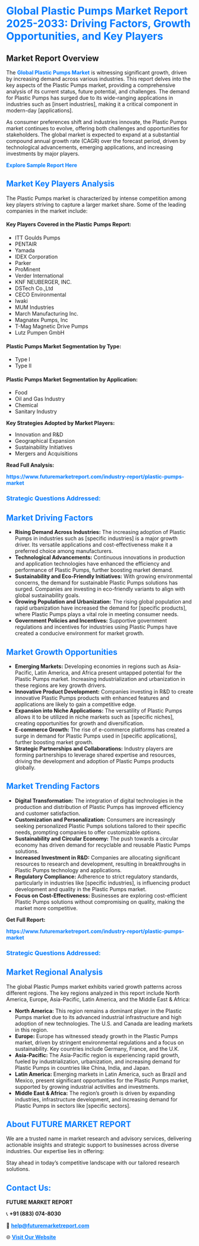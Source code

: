 <h1 style="color: #007BFF;">Global Plastic Pumps Market Report 2025-2033: Driving Factors, Growth Opportunities, and Key Players</h1>

<section id="overview">
<h2>Market Report Overview</h2>
<p>The <a href="https://www.futuremarketreport.com/industry-report/plastic-pumps-market" style="color: #007BFF; text-decoration: none;"><strong>Global Plastic Pumps Market</strong></a> is witnessing significant growth, driven by increasing demand across various industries. This report delves into the key aspects of the Plastic Pumps market, providing a comprehensive analysis of its current status, future potential, and challenges. The demand for Plastic Pumps has surged due to its wide-ranging applications in industries such as [insert industries], making it a critical component in modern-day [applications].</p>
<p>As consumer preferences shift and industries innovate, the Plastic Pumps market continues to evolve, offering both challenges and opportunities for stakeholders. The global market is expected to expand at a substantial compound annual growth rate (CAGR) over the forecast period, driven by technological advancements, emerging applications, and increasing investments by major players.</p>
</section>

<section id="overview">
<p><a href="https://www.futuremarketreport.com/request-sample/reportId=91778" style="color: #007BFF; text-decoration: none;"><strong>Explore Sample Report Here</strong></a></p>
</section>

<section id="key-players">
<h2 style="color: #007BFF;">Market Key Players Analysis</h2>
<p>The Plastic Pumps market is characterized by intense competition among key players striving to capture a larger market share. Some of the leading companies in the market include:</p>
<h4>Key Players Covered in the Plastic Pumps Report:</h4>
<ul><li>ITT Goulds Pumps</li><li>PENTAIR</li><li>Yamada</li><li>IDEX Corporation</li><li>Parker</li><li>ProMinent</li><li>Verder International</li><li>KNF NEUBERGER, INC.</li><li>DSTech Co.,Ltd</li><li>CECO Environmental</li><li>Iwaki</li><li>MUM Industries</li><li>March Manufacturing Inc.</li><li>Magnatex Pumps, Inc</li><li>T-Mag Magnetic Drive Pumps</li><li>Lutz Pumpen GmbH</li></ul>
<h4>Plastic Pumps Market Segmentation by Type:</h4>
<ul><li>Type I</li><li>Type II</li></ul>

<h4>Plastic Pumps Market Segmentation by Application:</h4>
<ul><li>Food</li><li>Oil and Gas Industry</li><li>Chemical</li><li>Sanitary Industry</li></ul>
<p><strong>Key Strategies Adopted by Market Players:</strong></p>
<ul>
<li>Innovation and R&D</li>
<li>Geographical Expansion</li>
<li>Sustainability Initiatives</li>
<li>Mergers and Acquisitions</li>
</ul>
</section>

<section>
<p><strong>Read Full Analysis: </strong></p><a href="https://www.futuremarketreport.com/industry-report/plastic-pumps-market" style="color: #007BFF; text-decoration: none;"><strong>https://www.futuremarketreport.com/industry-report/plastic-pumps-market</strong></a>
<h3 style="color: #007BFF;">Strategic Questions Addressed:</h3>
</section>

<section id="driving-factors">
<h2 style="color: #007BFF;">Market Driving Factors</h2>
<ul>
<li><strong>Rising Demand Across Industries:</strong> The increasing adoption of Plastic Pumps in industries such as [specific industries] is a major growth driver. Its versatile applications and cost-effectiveness make it a preferred choice among manufacturers.</li>
<li><strong>Technological Advancements:</strong> Continuous innovations in production and application technologies have enhanced the efficiency and performance of Plastic Pumps, further boosting market demand.</li>
<li><strong>Sustainability and Eco-Friendly Initiatives:</strong> With growing environmental concerns, the demand for sustainable Plastic Pumps solutions has surged. Companies are investing in eco-friendly variants to align with global sustainability goals.</li>
<li><strong>Growing Population and Urbanization:</strong> The rising global population and rapid urbanization have increased the demand for [specific products], where Plastic Pumps plays a vital role in meeting consumer needs.</li>
<li><strong>Government Policies and Incentives:</strong> Supportive government regulations and incentives for industries using Plastic Pumps have created a conducive environment for market growth.</li>
</ul>
</section>

<section id="growth-opportunities">
<h2 style="color: #007BFF;">Market Growth Opportunities</h2>
<ul>
<li><strong>Emerging Markets:</strong> Developing economies in regions such as Asia-Pacific, Latin America, and Africa present untapped potential for the Plastic Pumps market. Increasing industrialization and urbanization in these regions are key growth drivers.</li>
<li><strong>Innovative Product Development:</strong> Companies investing in R&D to create innovative Plastic Pumps products with enhanced features and applications are likely to gain a competitive edge.</li>
<li><strong>Expansion into Niche Applications:</strong> The versatility of Plastic Pumps allows it to be utilized in niche markets such as [specific niches], creating opportunities for growth and diversification.</li>
<li><strong>E-commerce Growth:</strong> The rise of e-commerce platforms has created a surge in demand for Plastic Pumps used in [specific applications], further boosting market growth.</li>
<li><strong>Strategic Partnerships and Collaborations:</strong> Industry players are forming partnerships to leverage shared expertise and resources, driving the development and adoption of Plastic Pumps products globally.</li>
</ul>
</section>

<section id="trending-factors">
<h2 style="color: #007BFF;">Market Trending Factors</h2>
<ul>
<li><strong>Digital Transformation:</strong> The integration of digital technologies in the production and distribution of Plastic Pumps has improved efficiency and customer satisfaction.</li>
<li><strong>Customization and Personalization:</strong> Consumers are increasingly seeking personalized Plastic Pumps solutions tailored to their specific needs, prompting companies to offer customizable options.</li>
<li><strong>Sustainability and Circular Economy:</strong> The push towards a circular economy has driven demand for recyclable and reusable Plastic Pumps solutions.</li>
<li><strong>Increased Investment in R&D:</strong> Companies are allocating significant resources to research and development, resulting in breakthroughs in Plastic Pumps technology and applications.</li>
<li><strong>Regulatory Compliance:</strong> Adherence to strict regulatory standards, particularly in industries like [specific industries], is influencing product development and quality in the Plastic Pumps market.</li>
<li><strong>Focus on Cost-Effectiveness:</strong> Businesses are exploring cost-efficient Plastic Pumps solutions without compromising on quality, making the market more competitive.</li>
</ul>
</section>

<section>
<p><strong>Get Full Report: </strong></p><a href="https://www.futuremarketreport.com/industry-report/plastic-pumps-market" style="color: #007BFF; text-decoration: none;"><strong>https://www.futuremarketreport.com/industry-report/plastic-pumps-market</strong></a>
<h3 style="color: #007BFF;">Strategic Questions Addressed:</h3>
</section>


<section id="regional-analysis">
<h2 style="color: #007BFF;">Market Regional Analysis</h2>
<p>The global Plastic Pumps market exhibits varied growth patterns across different regions. The key regions analyzed in this report include North America, Europe, Asia-Pacific, Latin America, and the Middle East & Africa:</p>
<ul>
<li><strong>North America:</strong> This region remains a dominant player in the Plastic Pumps market due to its advanced industrial infrastructure and high adoption of new technologies. The U.S. and Canada are leading markets in this region.</li>
<li><strong>Europe:</strong> Europe has witnessed steady growth in the Plastic Pumps market, driven by stringent environmental regulations and a focus on sustainability. Key countries include Germany, France, and the U.K.</li>
<li><strong>Asia-Pacific:</strong> The Asia-Pacific region is experiencing rapid growth, fueled by industrialization, urbanization, and increasing demand for Plastic Pumps in countries like China, India, and Japan.</li>
<li><strong>Latin America:</strong> Emerging markets in Latin America, such as Brazil and Mexico, present significant opportunities for the Plastic Pumps market, supported by growing industrial activities and investments.</li>
<li><strong>Middle East & Africa:</strong> The region’s growth is driven by expanding industries, infrastructure development, and increasing demand for Plastic Pumps in sectors like [specific sectors].</li>
</ul>
</section>

<footer>
<h2 style="color: #007BFF;">About FUTURE MARKET REPORT</h2>
<p>We are a trusted name in market research and advisory services, delivering actionable insights and strategic support to businesses across diverse industries. Our expertise lies in offering:</p>

<p>Stay ahead in today’s competitive landscape with our tailored research solutions.</p>

<h2 style="color: #007BFF;">Contact Us:</h2>
<p><strong>FUTURE MARKET REPORT</strong></p>
<p>📞 <strong>+91 (883) 074-8030</strong></p>
<p>📧 <strong><a href="mailto:help@futuremarketreport.com" style="color: #007BFF;">help@futuremarketreport.com</a></strong></p>
<p>🌐 <strong><a href="https://www.futuremarketreport.com/" style="color: #007BFF;">Visit Our Website</a></strong></p>
</footer>